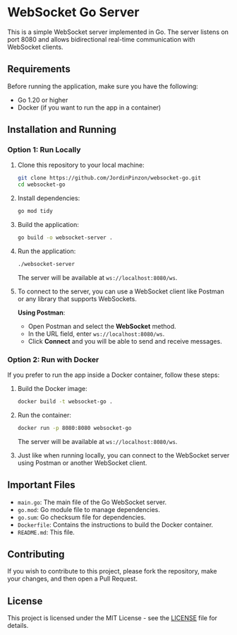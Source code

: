 # WebSocket Go Server

This is a simple WebSocket server implemented in Go. The server listens on port 8080 and allows bidirectional real-time communication with WebSocket clients.

## Requirements

Before running the application, make sure you have the following:

- Go 1.20 or higher
- Docker (if you want to run the app in a container)

## Installation and Running

### Option 1: Run Locally

1. Clone this repository to your local machine:

    ```bash
    git clone https://github.com/JordinPinzon/websocket-go.git
    cd websocket-go
    ```

2. Install dependencies:

    ```bash
    go mod tidy
    ```

3. Build the application:

    ```bash
    go build -o websocket-server .
    ```

4. Run the application:

    ```bash
    ./websocket-server
    ```

    The server will be available at `ws://localhost:8080/ws`.

5. To connect to the server, you can use a WebSocket client like Postman or any library that supports WebSockets.

    **Using Postman**:

    - Open Postman and select the **WebSocket** method.
    - In the URL field, enter `ws://localhost:8080/ws`.
    - Click **Connect** and you will be able to send and receive messages.

### Option 2: Run with Docker

If you prefer to run the app inside a Docker container, follow these steps:

1. Build the Docker image:

    ```bash
    docker build -t websocket-go .
    ```

2. Run the container:

    ```bash
    docker run -p 8080:8080 websocket-go
    ```

    The server will be available at `ws://localhost:8080/ws`.

3. Just like when running locally, you can connect to the WebSocket server using Postman or another WebSocket client.

## Important Files

- `main.go`: The main file of the Go WebSocket server.
- `go.mod`: Go module file to manage dependencies.
- `go.sum`: Go checksum file for dependencies.
- `Dockerfile`: Contains the instructions to build the Docker container.
- `README.md`: This file.

## Contributing

If you wish to contribute to this project, please fork the repository, make your changes, and then open a Pull Request.

## License

This project is licensed under the MIT License - see the [LICENSE](LICENSE) file for details.
